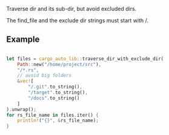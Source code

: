 [//]: # (auto_md_to_doc_comments segment start A)

Traverse dir and its sub-dir, but avoid excluded dirs.

The find_file and the exclude dir strings must start with /.

## Example

```Rust ignore

let files = cargo_auto_lib::traverse_dir_with_exclude_dir(
    Path::new("/home/project/src"),
    "/*.rs",
    // avoid big folders
    &vec![
        "/.git".to_string(),
        "/target".to_string(),
        "/docs".to_string()
    ]
).unwrap();
for rs_file_name in files.iter() {
    println!("{}", &rs_file_name);
}
```

[//]: # (auto_md_to_doc_comments segment end A)
